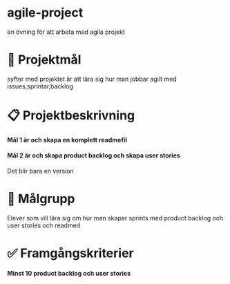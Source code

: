 # agile-project
en övning för att arbeta med agila projekt

# 🎯 Projektmål
syfter med projektet är att lära sig hur man jobbar agilt med issues,sprintar,backlog

# 📋 Projektbeskrivning
#### Mål 1 är och skapa en komplett readmefil
#### Mål 2 är och skapa product backlog och skapa user stories

Det blir bara en version

# 👥 Målgrupp
Elever som vill lära sig om hur man skapar sprints med product backlog och user stories och readmed

# ✅ Framgångskriterier
#### Minst 10 product backlog och user stories
